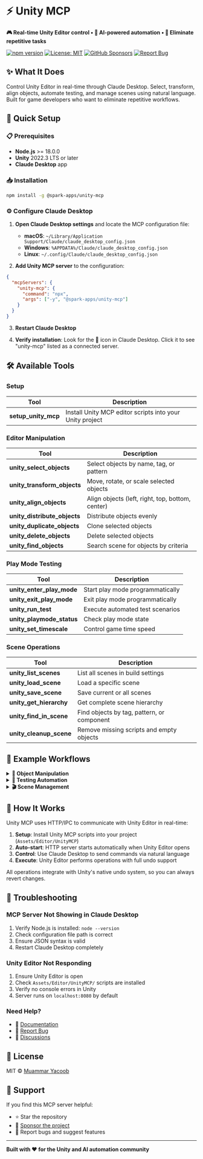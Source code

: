 # ⚡ Unity MCP

**🎮 Real-time Unity Editor control • 🤖 AI-powered automation • 🚀 Eliminate repetitive tasks**

[![npm version](https://img.shields.io/npm/v/@spark-apps/unity-mcp?style=flat-square)](https://www.npmjs.com/package/@spark-apps/unity-mcp)
[![License: MIT](https://img.shields.io/badge/License-MIT-yellow?style=flat-square)](https://opensource.org/licenses/MIT)
[![GitHub Sponsors](https://img.shields.io/github/sponsors/muammar-yacoob?style=social)](https://github.com/sponsors/muammar-yacoob)
[![Report Bug](https://img.shields.io/badge/Report-Bug-red?style=flat-square)](https://github.com/muammar-yacoob/unity-mcp/issues)

## ✨ What It Does

Control Unity Editor in real-time through Claude Desktop. Select, transform, align objects, automate testing, and manage scenes using natural language. Built for game developers who want to eliminate repetitive workflows.

## 🚀 Quick Setup

### 📋 Prerequisites

- **Node.js** >= 18.0.0
- **Unity** 2022.3 LTS or later
- **Claude Desktop** app

### 📥 Installation

```bash
npm install -g @spark-apps/unity-mcp
```

### ⚙️ Configure Claude Desktop

1. **Open Claude Desktop settings** and locate the MCP configuration file:
   - **macOS**: `~/Library/Application Support/Claude/claude_desktop_config.json`
   - **Windows**: `%APPDATA%/Claude/claude_desktop_config.json`
   - **Linux**: `~/.config/Claude/claude_desktop_config.json`

2. **Add Unity MCP server** to the configuration:

```json
{
  "mcpServers": {
    "unity-mcp": {
      "command": "npx",
      "args": ["-y", "@spark-apps/unity-mcp"]
    }
  }
}
```

3. **Restart Claude Desktop**

4. **Verify installation**: Look for the 🔌 icon in Claude Desktop. Click it to see "unity-mcp" listed as a connected server.

## 🛠️ Available Tools

### Setup

| Tool | Description |
|------|-------------|
| **setup_unity_mcp** | Install Unity MCP editor scripts into your Unity project |

### Editor Manipulation

| Tool | Description |
|------|-------------|
| **unity_select_objects** | Select objects by name, tag, or pattern |
| **unity_transform_objects** | Move, rotate, or scale selected objects |
| **unity_align_objects** | Align objects (left, right, top, bottom, center) |
| **unity_distribute_objects** | Distribute objects evenly |
| **unity_duplicate_objects** | Clone selected objects |
| **unity_delete_objects** | Delete selected objects |
| **unity_find_objects** | Search scene for objects by criteria |

### Play Mode Testing

| Tool | Description |
|------|-------------|
| **unity_enter_play_mode** | Start play mode programmatically |
| **unity_exit_play_mode** | Exit play mode programmatically |
| **unity_run_test** | Execute automated test scenarios |
| **unity_playmode_status** | Check play mode state |
| **unity_set_timescale** | Control game time speed |

### Scene Operations

| Tool | Description |
|------|-------------|
| **unity_list_scenes** | List all scenes in build settings |
| **unity_load_scene** | Load a specific scene |
| **unity_save_scene** | Save current or all scenes |
| **unity_get_hierarchy** | Get complete scene hierarchy |
| **unity_find_in_scene** | Find objects by tag, pattern, or component |
| **unity_cleanup_scene** | Remove missing scripts and empty objects |

## 💬 Example Workflows

<details>
<summary><strong>🎯 Object Manipulation</strong></summary>

> "Select all objects tagged 'Enemy' and align them to the left"

> "Find objects with 'Player' in the name and move them to position (0, 2, 0)"

> "Distribute selected objects evenly along the horizontal axis"

> "Duplicate the selected object 5 times"

</details>

<details>
<summary><strong>🧪 Testing Automation</strong></summary>

> "Enter play mode and run a test where the player moves to (5, 0, 0)"

> "Set time scale to 2x and enter play mode"

> "Check if play mode is active"

> "Exit play mode and save the scene"

</details>

<details>
<summary><strong>🎬 Scene Management</strong></summary>

> "List all available scenes"

> "Load scene 'Level_02' and get the hierarchy"

> "Find all objects with MeshRenderer component"

> "Clean up the scene by removing missing scripts"

</details>

## 🔧 How It Works

Unity MCP uses HTTP/IPC to communicate with Unity Editor in real-time:

1. **Setup**: Install Unity MCP scripts into your project (`Assets/Editor/UnityMCP`)
2. **Auto-start**: HTTP server starts automatically when Unity Editor opens
3. **Control**: Use Claude Desktop to send commands via natural language
4. **Execute**: Unity Editor performs operations with full undo support

All operations integrate with Unity's native undo system, so you can always revert changes.

## 🐛 Troubleshooting

### MCP Server Not Showing in Claude Desktop

1. Verify Node.js is installed: `node --version`
2. Check configuration file path is correct
3. Ensure JSON syntax is valid
4. Restart Claude Desktop completely

### Unity Editor Not Responding

1. Ensure Unity Editor is open
2. Check `Assets/Editor/UnityMCP/` scripts are installed
3. Verify no console errors in Unity
4. Server runs on `localhost:8080` by default

### Need Help?

- 📖 [Documentation](https://github.com/muammar-yacoob/unity-mcp)
- 🐛 [Report Bug](https://github.com/muammar-yacoob/unity-mcp/issues)
- 💬 [Discussions](https://github.com/muammar-yacoob/unity-mcp/discussions)

## 📝 License

MIT © [Muammar Yacoob](https://github.com/muammar-yacoob)

## 🌟 Support

If you find this MCP server helpful:

- ⭐ Star the repository
- 💖 [Sponsor the project](https://github.com/sponsors/muammar-yacoob)
- 🐛 Report bugs and suggest features

---

**Built with ❤️ for the Unity and AI automation community**
